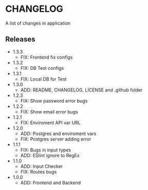 # CHANGELOG

A list of changes in application

## Releases

- 1.3.3
    - FIX: Frontend fix configs
- 1.3.2
    - FIX: DB Test configs
- 1.3.1
    - FIX: Local DB for Test
- 1.3.0
    - ADD: README, CHANGELOG, LICENSE and .github folder
- 1.2.3
    - FIX: Show password error bugs 
- 1.2.2
    - FIX: Show email error bugs
- 1.2.1
    - FIX: Enviroment API var URL
- 1.2.0
    - ADD: Postgres and enviroment vars
    - FIX: Postgres server adding error
- 1.1.1
    - FIX: Bugs in input types
    - ADD: ESlint ignore to RegEx
- 1.1.0
    - ADD: Input Checker
    - FIX: Routes bugs
- 1.0.0
    - ADD: Frontend and Backend 